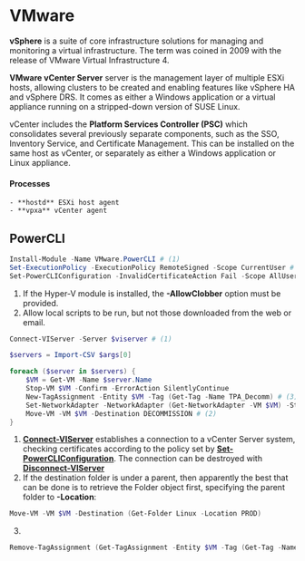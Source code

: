 # VMware

**vSphere** is a suite of core infrastructure solutions for managing and monitoring a virtual infrastructure. The term was coined in 2009 with the release of VMware Virtual Infrastructure 4.

**VMware vCenter Server** server is the management layer of multiple ESXi hosts, allowing clusters to be created and enabling features like vSphere HA and vSphere DRS. It comes as either a Windows application or a virtual appliance running on a stripped-down version of SUSE Linux.

vCenter includes the **Platform Services Controller (PSC)** which consolidates several previously separate components, such as the SSO, Inventory Service, and Certificate Management.
This can be installed on the same host as vCenter, or separately as either a Windows application or Linux appliance.




#### Processes

    - **hostd** ESXi host agent
    - **vpxa** vCenter agent

## PowerCLI

```powershell title="Setup"
Install-Module -Name VMware.PowerCLI # (1)
Set-ExecutionPolicy -ExecutionPolicy RemoteSigned -Scope CurrentUser # (2)
Set-PowerCLIConfiguration -InvalidCertificateAction Fail -Scope AllUsers
```

1. If the Hyper-V module is installed, the **-AllowClobber** option must be provided.
2. Allow local scripts to be run, but not those downloaded from the web or email.


``` powershell title="Decommission servers"
Connect-VIServer -Server $viserver # (1)

$servers = Import-CSV $args[0]

foreach ($server in $servers) {
    $VM = Get-VM -Name $server.Name
    Stop-VM $VM -Confirm -ErrorAction SilentlyContinue
    New-TagAssignment -Entity $VM -Tag (Get-Tag -Name TPA_Decomm) # (3)
    Set-NetworkAdapter -NetworkAdapter (Get-NetworkAdapter -VM $VM) -StartConnected $false -Confirm
    Move-VM -VM $VM -Destination DECOMMISSION # (2)
}
```

1. [**Connect-VIServer**](https://developer.vmware.com/docs/powercli/latest/vmware.vimautomation.core/commands/connect-viserver/#Default) establishes a connection to a vCenter Server system, checking certificates according to the policy set by [**Set-PowerCLIConfiguration**](https://developer.vmware.com/docs/powercli/latest/vmware.vimautomation.core/commands/set-powercliconfiguration/#Default). 
The connection can be destroyed with [**Disconnect-VIServer**](https://developer.vmware.com/docs/powercli/latest/vmware.vimautomation.core/commands/disconnect-viserver/#Default)
2. If the destination folder is under a parent, then apparently the best that can be done is to retrieve the Folder object first, specifying the parent folder to **-Location**:
```powershell
Move-VM -VM $VM -Destination (Get-Folder Linux -Location PROD)
```
3. 
``` powershell title="Remove tag assignment"
Remove-TagAssignment (Get-TagAssignment -Entity $VM -Tag (Get-Tag -Name TPA_Decomm))
```